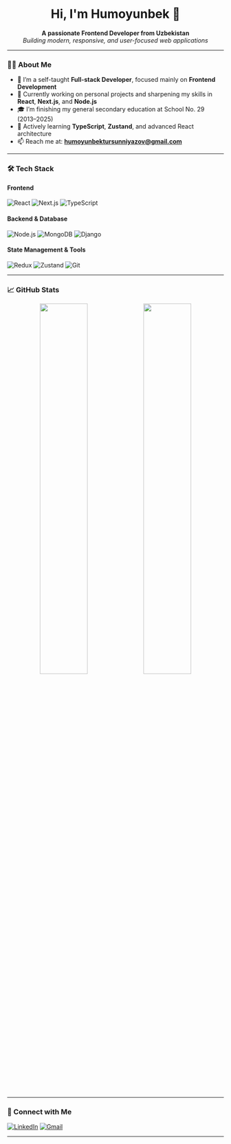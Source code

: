 <h1 align="center">Hi, I'm Humoyunbek 👋</h1>

<p align="center">
  <b>A passionate Frontend Developer from Uzbekistan</b> <br/>
  <i>Building modern, responsive, and user-focused web applications</i>
</p>

---

### 👨‍💻 About Me

- 🧠 I’m a self-taught **Full-stack Developer**, focused mainly on **Frontend Development**
- 🚀 Currently working on personal projects and sharpening my skills in **React**, **Next.js**, and **Node.js**
- 🎓 I’m finishing my general secondary education at School No. 29 (2013–2025)
- 🌱 Actively learning **TypeScript**, **Zustand**, and advanced React architecture
- 📫 Reach me at: **humoyunbektursunniyazov@gmail.com**

---

### 🛠️ Tech Stack

#### Frontend
![React](https://img.shields.io/badge/-React-61DAFB?style=flat&logo=react&logoColor=000) 
![Next.js](https://img.shields.io/badge/-Next.js-000000?style=flat&logo=next.js&logoColor=fff) 
![TypeScript](https://img.shields.io/badge/-TypeScript-3178C6?style=flat&logo=typescript&logoColor=fff)

#### Backend & Database
![Node.js](https://img.shields.io/badge/-Node.js-339933?style=flat&logo=node.js&logoColor=fff) 
![MongoDB](https://img.shields.io/badge/-MongoDB-47A248?style=flat&logo=mongodb&logoColor=fff) 
![Django](https://img.shields.io/badge/-Django-092E20?style=flat&logo=django&logoColor=fff)

#### State Management & Tools
![Redux](https://img.shields.io/badge/-Redux-764ABC?style=flat&logo=redux&logoColor=fff)
![Zustand](https://img.shields.io/badge/-Zustand-black?style=flat&logo=zustand&logoColor=white)
![Git](https://img.shields.io/badge/-Git-F05032?style=flat&logo=git&logoColor=fff)

---

### 📈 GitHub Stats

<p align="center">
  <img src="https://github-readme-stats.vercel.app/api?username=humoyun-dev&show_icons=true&theme=tokyonight&hide_border=true" width="47%" />
  <img src="https://github-readme-streak-stats.herokuapp.com/?user=humoyun-dev&theme=tokyonight&hide_border=true" width="47%" />
</p>

---

### 🔗 Connect with Me

[![LinkedIn](https://img.shields.io/badge/-humoyun--dev-blue?style=flat&logo=Linkedin&logoColor=white)](https://linkedin.com/in/humoyun-dev)
[![Gmail](https://img.shields.io/badge/-Email-red?style=flat&logo=Gmail&logoColor=white)](mailto:humoyunbektursunniyazov@gmail.com)

---
